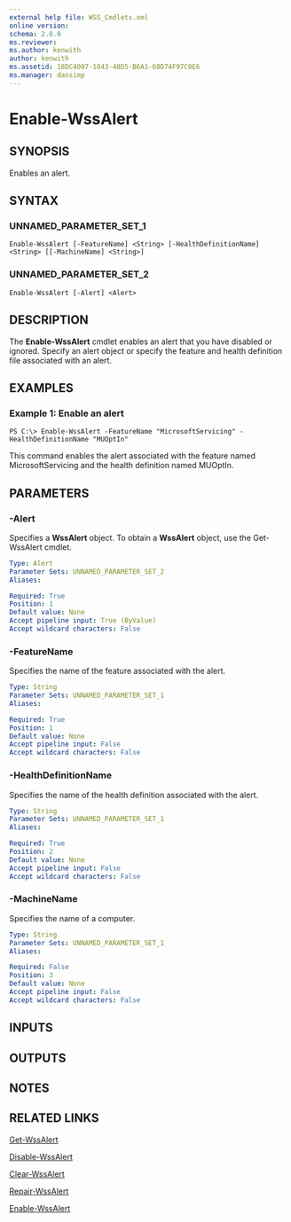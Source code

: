 ```yaml
---
external help file: WSS_Cmdlets.xml
online version: 
schema: 2.0.0
ms.reviewer:
ms.author: kenwith
author: kenwith
ms.assetid: 18DC4007-1043-48D5-B6A1-68D74F97C0E6
ms.manager: dansimp
---
```


# Enable-WssAlert

## SYNOPSIS
Enables an alert.

## SYNTAX

### UNNAMED_PARAMETER_SET_1
```
Enable-WssAlert [-FeatureName] <String> [-HealthDefinitionName] <String> [[-MachineName] <String>]
```

### UNNAMED_PARAMETER_SET_2
```
Enable-WssAlert [-Alert] <Alert>
```

## DESCRIPTION
The **Enable-WssAlert** cmdlet enables an alert that you have disabled or ignored.
Specify an alert object or specify the feature and health definition file associated with an alert.

## EXAMPLES

### Example 1: Enable an alert
```
PS C:\> Enable-WssAlert -FeatureName "MicrosoftServicing" -HealthDefinitionName "MUOptIn"
```

This command enables the alert associated with the feature named MicrosoftServicing and the health definition named MUOptIn.

## PARAMETERS

### -Alert
Specifies a **WssAlert** object.
To obtain a **WssAlert** object, use the Get-WssAlert cmdlet.

```yaml
Type: Alert
Parameter Sets: UNNAMED_PARAMETER_SET_2
Aliases: 

Required: True
Position: 1
Default value: None
Accept pipeline input: True (ByValue)
Accept wildcard characters: False
```

### -FeatureName
Specifies the name of the feature associated with the alert.

```yaml
Type: String
Parameter Sets: UNNAMED_PARAMETER_SET_1
Aliases: 

Required: True
Position: 1
Default value: None
Accept pipeline input: False
Accept wildcard characters: False
```

### -HealthDefinitionName
Specifies the name of the health definition associated with the alert.

```yaml
Type: String
Parameter Sets: UNNAMED_PARAMETER_SET_1
Aliases: 

Required: True
Position: 2
Default value: None
Accept pipeline input: False
Accept wildcard characters: False
```

### -MachineName
Specifies the name of a computer.

```yaml
Type: String
Parameter Sets: UNNAMED_PARAMETER_SET_1
Aliases: 

Required: False
Position: 3
Default value: None
Accept pipeline input: False
Accept wildcard characters: False
```

## INPUTS

## OUTPUTS

## NOTES

## RELATED LINKS

[Get-WssAlert](./Get-WssAlert.md)

[Disable-WssAlert](./Disable-WssAlert.md)

[Clear-WssAlert](./Clear-WssAlert.md)

[Repair-WssAlert](./Repair-WssAlert.md)

[Enable-WssAlert](./Enable-WssAlert.md)

